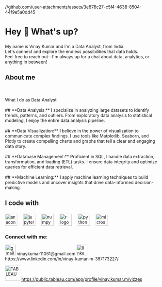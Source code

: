   <br clear="both">

<div align="left">
//github.com/user-attachments/assets/3e878c27-c5f4-4638-8504-44f9e5a0dd45


</div>

<h1 align="left">Hey 👋 What's up?

###

<p align="left">My name is Vinay Kumar and I'm a Data Analyst, from India.<br>Let's connect and explore the endless possibilities that data holds. <br>Feel free to reach out—I'm always up for a chat about data, analytics, or anything in between!</p>

<h2 align="left">About me</h2>

###

<br clear="both">

<p align="left">What  I  do as Data Analyst<br><br> ## **Data Analysis:** I specialize in analyzing large datasets to identify trends, patterns, and outliers. From exploratory data analysis to statistical modeling, I enjoy the entire data analysis pipeline.<br>  <br> ## **Data Visualization:** I believe in the power of visualization to communicate complex findings. I use tools like Matplotlib, Seaborn, and Plotly to create compelling charts and graphs that tell a clear and engaging data story.<br><br>## **Database Management:** Proficient in SQL, I handle data extraction, transformation, and loading (ETL) tasks. I ensure data integrity and optimize queries for efficient data retrieval.<br><br>## **Machine Learning:** I apply machine learning techniques to build predictive models and uncover insights that drive data-informed decision-making.</p>

###

<h2 align="left">I code with</h2>

###

<div align="left">
  <img src="https://cdn.jsdelivr.net/gh/devicons/devicon/icons/anaconda/anaconda-original.svg" height="40" alt="anaconda logo"  />
  <img width="12" />
  <img src="https://cdn.jsdelivr.net/gh/devicons/devicon/icons/jupyter/jupyter-original.svg" height="40" alt="jupyter logo"  />
  <img width="12" />
  <img src="https://cdn.jsdelivr.net/gh/devicons/devicon/icons/numpy/numpy-original.svg" height="40" alt="numpy logo"  />
  <img width="12" />
  <img src="https://cdn.jsdelivr.net/gh/devicons/devicon/icons/r/r-original.svg" height="40" alt="r logo"  />
  <img width="12" />
  <img src="https://cdn.jsdelivr.net/gh/devicons/devicon/icons/python/python-original.svg" height="40" alt="python logo"  />
  <img width="12" />
  <img src="https://cdn.simpleicons.org/microsoftsqlserver/CC2927" height="40" alt="microsoftsqlserver logo"  />
  <img width="12" />
  
###

<h3 align="left">Connect with me:</h3>
<p align="left">

<div align="left">
  <img src="https://img.shields.io/static/v1?message=Gmail&logo=gmail&label=&color=D14836&logoColor=white&labelColor=&style=for-the-badge" height="35" alt="gmail logo"  /> vinaykumar11061@gmail.com
  <img src="https://img.shields.io/static/v1?message=LinkedIn&logo=linkedin&label=&color=0077B5&logoColor=white&labelColor=&style=for-the-badge" height="35" alt="linkedin logo" href="https://linkedin.com/in/vinay-kumar-m-367173227"  /> https://www.linkedin.com/in/vinay-kumar-m-367173227/ 
 
  
  <img src="https://logos-world.net/wp-content/uploads/2021/10/Tableau-Logo.png"  height="50" alt="TABLEAU"  /> https://public.tableau.com/app/profile/vinay.kumar.m/vizzes

</div>

###

